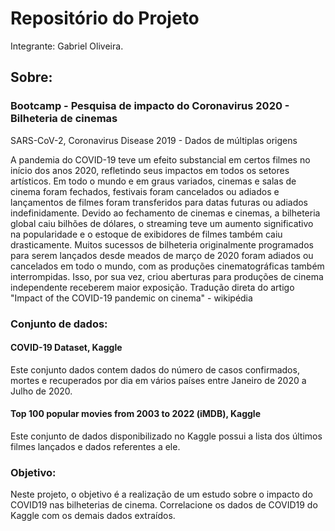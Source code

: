 # Repositório do Projeto

Integrante: Gabriel Oliveira.

## Sobre:
### Bootcamp - Pesquisa de impacto do Coronavirus 2020 - Bilheteria de cinemas

SARS-CoV-2, Coronavirus Disease 2019 - Dados de múltiplas origens

A pandemia do COVID-19 teve um efeito substancial em certos filmes no início dos anos 2020, refletindo seus impactos em todos os setores artísticos. Em todo o mundo e em graus variados, cinemas e salas de cinema foram fechados, festivais foram cancelados ou adiados e lançamentos de filmes foram transferidos para datas futuras ou adiados indefinidamente. Devido ao fechamento de cinemas e cinemas, a bilheteria global caiu bilhões de dólares, o streaming teve um aumento significativo na popularidade e o estoque de exibidores de filmes também caiu drasticamente. Muitos sucessos de bilheteria originalmente programados para serem lançados desde meados de março de 2020 foram adiados ou cancelados em todo o mundo, com as produções cinematográficas também interrompidas. Isso, por sua vez, criou aberturas para produções de cinema independente receberem maior exposição. Tradução direta do artigo "Impact of the COVID-19 pandemic on cinema" - wikipédia

### Conjunto de dados:
#### COVID-19 Dataset, Kaggle
Este conjunto dados contem dados do número de casos confirmados, mortes e recuperados por dia em vários países entre Janeiro de 2020 a Julho de 2020.

#### Top 100 popular movies from 2003 to 2022 (iMDB), Kaggle
Este conjunto de dados disponibilizado no Kaggle possui a lista dos últimos filmes lançados e dados referentes a ele.

### Objetivo:
Neste projeto, o objetivo é a realização de um estudo sobre o impacto do COVID19 nas bilheterias de cinema. Correlacione os dados de COVID19 do Kaggle com os demais dados extraídos.
